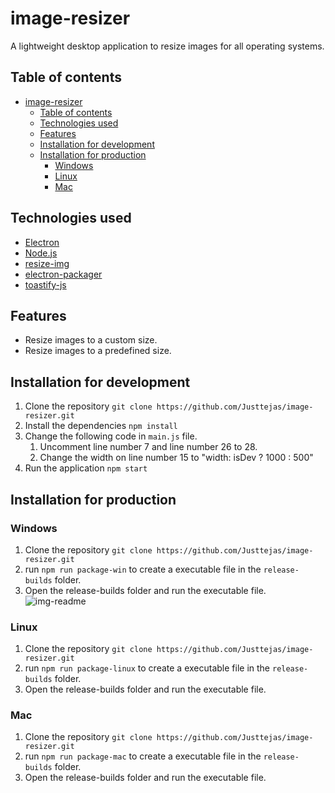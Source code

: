 # image-resizer
A lightweight desktop application to resize images for all operating systems.

## Table of contents
- [image-resizer](#image-resizer)
  - [Table of contents](#table-of-contents)
  - [Technologies used](#technologies-used)
  - [Features](#features)
  - [Installation for development](#installation-for-development)
  - [Installation for production](#installation-for-production)
    - [Windows](#windows)
    - [Linux](#linux)
    - [Mac](#mac)


## Technologies used
- [Electron](https://www.electronjs.org/)
- [Node.js](https://nodejs.org/en/)
- [resize-img](https://www.npmjs.com/package/resize-img)
- [electron-packager](https://www.npmjs.com/package/electron-packager)
- [toastify-js](https://www.npmjs.com/package/toastify-js) 


## Features
- Resize images to a custom size.
- Resize images to a predefined size.

## Installation for development

1. Clone the repository ```git clone https://github.com/Justtejas/image-resizer.git```
2. Install the dependencies ```npm install```
3. Change the following code in ```main.js``` file.
   1. Uncomment line number 7 and line number 26 to 28.
   2. Change the width on line number 15 to "width: isDev ? 1000 : 500"
4. Run the application ```npm start```


## Installation for production

### Windows
1. Clone the repository ```git clone https://github.com/Justtejas/image-resizer.git```
2. run ```npm run package-win``` to create a executable file in the ```release-builds``` folder.
3. Open the release-builds folder and run the executable file.
![img-readme](https://github.com/Justtejas/image-resizer/assets/109242688/44581a92-432f-4cff-bf27-27211df7a5c9)

### Linux
1. Clone the repository ```git clone https://github.com/Justtejas/image-resizer.git```
2. run ```npm run package-linux``` to create a executable file in the ```release-builds``` folder.
3. Open the release-builds folder and run the executable file.

### Mac
1. Clone the repository ```git clone https://github.com/Justtejas/image-resizer.git```
2. run ```npm run package-mac``` to create a executable file in the ```release-builds``` folder.
3. Open the release-builds folder and run the executable file.